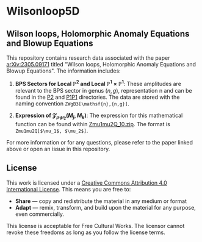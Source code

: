# Wilsonloop5D

## Wilson loops, Holomorphic Anomaly Equations and Blowup Equations

This repository contains research data associated with the paper [arXiv:2305.09171](https://arxiv.org/abs/2305.09171) titled "Wilson loops, Holomorphic Anomaly Equations and Blowup Equations". The information includes:

1. **BPS Sectors for Local $\mathbb{P}^2$ and Local $\mathbb{P}^1\times\mathbb{P}^1$**: These amplitudes are relevant to the BPS sector in genus $(n,g)$, representation $\mathsf{n}$ and can be found in the [P2](https://github.com/wangxin07895123/Wilsonloop5D/tree/main/P2) and [P1P1](https://github.com/wangxin07895123/Wilsonloop5D/tree/main/P1P1) directories. The data are stored with the naming convention `ZWgB3[\mathsf{n},{n,g}]`.

2. **Expression of $\mathcal{Z}_{\mu_1\mu_2}(M_j,M_k)$**: The expression for this mathematical function can be found within [Zmu1mu2Q_10.zip](https://github.com/wangxin07895123/Wilsonloop5D/blob/main/Zmu1mu2Q_10.zip). The format is `Zmu1mu2Q[$\mu_1$, $\mu_2$]`.

For more information or for any questions, please refer to the paper linked above or open an issue in this repository.

## License

This work is licensed under a [Creative Commons Attribution 4.0 International License](http://creativecommons.org/licenses/by/4.0/). This means you are free to:

- **Share** — copy and redistribute the material in any medium or format
- **Adapt** — remix, transform, and build upon the material
for any purpose, even commercially.

This license is acceptable for Free Cultural Works. The licensor cannot revoke these freedoms as long as you follow the license terms.
